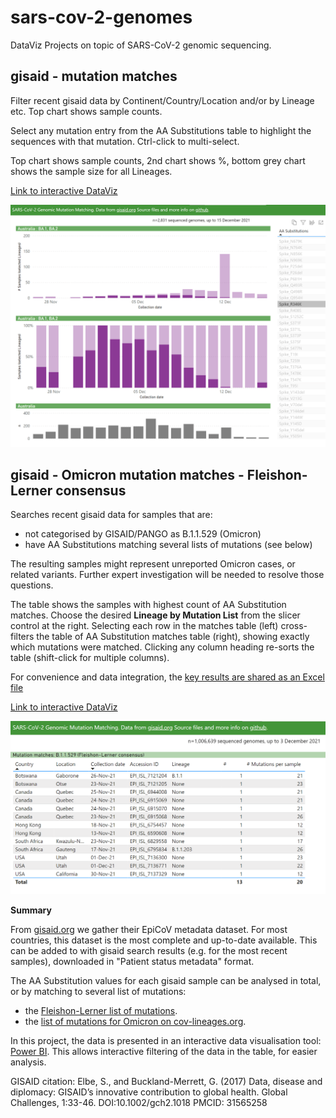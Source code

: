 # sars-cov-2-genomes
DataViz Projects on topic of SARS-CoV-2 genomic sequencing. 

## gisaid - mutation matches

Filter recent gisaid data by Continent/Country/Location and/or by Lineage etc. Top chart shows sample counts.

Select any mutation entry from the AA Substitutions table to highlight the sequences with that mutation.  Ctrl-click to multi-select.

Top chart shows sample counts, 2nd chart shows %, bottom grey chart shows the sample size for all Lineages.

[Link to interactive DataViz](https://app.powerbi.com/view?r=eyJrIjoiNGY2ZDM3OTQtNTNmZC00Zjc0LTg1N2EtOGVkYmE2ZmI4NmQ5IiwidCI6ImRjMWYwNGY1LWMxZTUtNDQyOS1hODEyLTU3OTNiZTQ1YmY5ZCIsImMiOjEwfQ%3D%3D&pageName=ReportSectionc9e1678d2231c36710b3)

[![Click to view and interact with the report](https://github.com/Mike-Honey/sars-cov-2-genomes/raw/main/sars-cov-2-genomes-omicron-mutation-matches.png)](https://app.powerbi.com/view?r=eyJrIjoiNGY2ZDM3OTQtNTNmZC00Zjc0LTg1N2EtOGVkYmE2ZmI4NmQ5IiwidCI6ImRjMWYwNGY1LWMxZTUtNDQyOS1hODEyLTU3OTNiZTQ1YmY5ZCIsImMiOjEwfQ%3D%3D&pageName=ReportSectionc9e1678d2231c36710b3)


## gisaid - Omicron mutation matches - Fleishon-Lerner consensus

Searches recent gisaid data for samples that are:
- not categorised by GISAID/PANGO as B.1.1.529 (Omicron)
- have AA Substitutions matching several lists of mutations (see below)

The resulting samples might represent unreported Omicron cases, or related variants. Further expert investigation will be needed to resolve those questions.

The table shows the samples with highest count of AA Substitution matches.  Choose the desired **Lineage by Mutation List** from the slicer control at the right. Selecting each row in the matches table (left) cross-filters the table of AA Substitution matches table (right), showing exactly which mutations were matched.  Clicking any column heading re-sorts the table (shift-click for multiple columns).

For convenience and data integration, the [key results are shared as an Excel file](https://github.com/Mike-Honey/sars-cov-2-genomes/raw/main/sars-cov-2-genomes-omicron-mutation-matches-FL.xlsx)

[Link to interactive DataViz](https://app.powerbi.com/view?r=eyJrIjoiNGY2ZDM3OTQtNTNmZC00Zjc0LTg1N2EtOGVkYmE2ZmI4NmQ5IiwidCI6ImRjMWYwNGY1LWMxZTUtNDQyOS1hODEyLTU3OTNiZTQ1YmY5ZCIsImMiOjEwfQ%3D%3D&pageName=ReportSection9310de6625210c756f33)

[![Click to view and interact with the report](https://github.com/Mike-Honey/sars-cov-2-genomes/raw/main/sars-cov-2-genomes-omicron-mutation-matches-FL.png)](https://app.powerbi.com/view?r=eyJrIjoiNGY2ZDM3OTQtNTNmZC00Zjc0LTg1N2EtOGVkYmE2ZmI4NmQ5IiwidCI6ImRjMWYwNGY1LWMxZTUtNDQyOS1hODEyLTU3OTNiZTQ1YmY5ZCIsImMiOjEwfQ%3D%3D&pageName=ReportSection9310de6625210c756f33)


**Summary**

From [gisaid.org](https://gisaid.org) we gather their EpiCoV metadata dataset. For most countries, this dataset is the most complete and up-to-date available.  This can be added to with gisaid search results (e.g. for the most recent samples), downloaded in "Patient status metadata" format.

The AA Substitution values for each gisaid sample can be analysed in total, or by matching to several list of mutations:
- the [Fleishon-Lerner list of mutations](https://twitter.com/shay_fleishon/status/1464284684565819397?s=20).
- the [list of mutations for Omicron on cov-lineages.org](https://cov-lineages.org/constellations.html).

In this project, the data is presented in an interactive data visualisation tool: [Power BI](https://powerbi.microsoft.com). This allows interactive filtering of the data in the table, for easier analysis.

GISAID citation:
Elbe, S., and Buckland-Merrett, G. (2017) Data, disease and diplomacy: GISAID’s innovative contribution to global health. Global Challenges, 1:33-46. DOI:10.1002/gch2.1018  PMCID: 31565258
